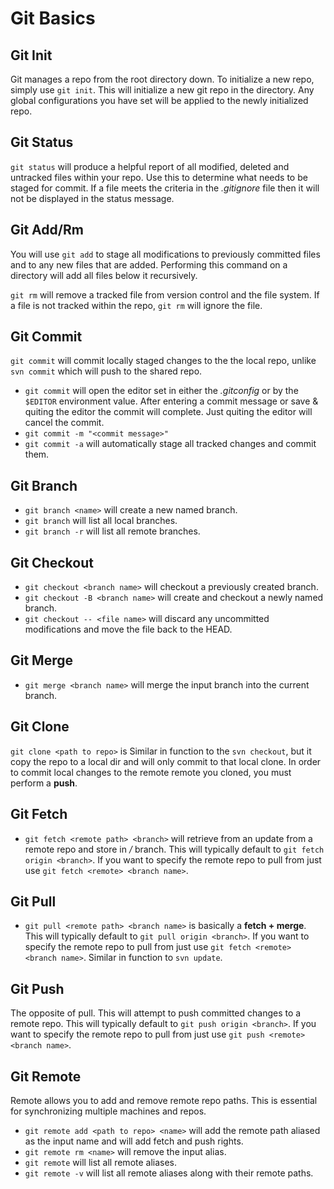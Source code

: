 Git Basics
==========

Git Init
--------
Git manages a repo from the root directory down. To initialize a new repo, simply use ```git init```.  This will initialize a new git repo in the directory. Any global configurations you have set will be applied to the newly initialized repo.

Git Status
----------
```git status``` will produce a helpful report of all modified, deleted and untracked files within your repo. Use this to determine what needs to be staged for commit. If a file meets the criteria in the *.gitignore* file then it will not be displayed in the status message.

Git Add/Rm
----------
You will use ```git add``` to stage all modifications to previously committed files and to any new files that are added. Performing this command on a directory will add all files below it recursively.

```git rm``` will remove a tracked file from version control and the file system. If a file is not tracked within the repo, ```git rm``` will ignore the file.

Git Commit
----------
```git commit``` will commit locally staged changes to the the local repo, unlike ```svn commit``` which will push to the shared repo.
- ```git commit``` will open the editor set in either the *.gitconfig* or by the ```$EDITOR``` environment value. After entering a commit message or save & quiting the editor the commit will complete. Just quiting the editor will cancel the commit.
- ```git commit -m "<commit message>"```
- ```git commit -a``` will automatically stage all tracked changes and commit them.

Git Branch
----------
- ```git branch <name>``` will create a new named branch.
- ```git branch``` will list all local branches.
- ```git branch -r``` will list all remote branches.

Git Checkout
------------
- ```git checkout <branch name>``` will checkout a previously created branch.
- ```git checkout -B <branch name>``` will create and checkout a newly named branch.
- ```git checkout -- <file name>``` will discard any uncommitted modifications and move the file back to the HEAD.

Git Merge
---------
- ```git merge <branch name>``` will merge the input branch into the current branch.

Git Clone
---------
```git clone <path to repo>``` is Similar in function to the ```svn checkout```, but it copy the repo to a local dir and will only commit to that local clone.  In order to commit local changes to the remote remote you cloned, you must perform a **push**.

Git Fetch
---------
- ```git fetch <remote path> <branch>``` will retrieve from an update from a remote repo and store in *<remote name>/<branch name>* branch. This will typically default to ```git fetch origin <branch>```. If you want to specify the remote repo to pull from just use ```git fetch <remote> <branch name>```.

Git Pull
--------
- ```git pull <remote path> <branch name>``` is basically a **fetch + merge**. This will typically default to ```git pull origin <branch>```. If you want to specify the remote repo to pull from just use ```git fetch <remote> <branch name>```. Similar in function to ```svn update```.

Git Push
--------
The opposite of pull. This will attempt to push committed changes to a remote repo. This will typically default to ```git push origin <branch>```. If you want to specify the remote repo to pull from just use ```git push <remote> <branch name>```.

Git Remote
----------
Remote allows you to add and remove remote repo paths. This is essential for synchronizing multiple machines and repos. 
- ```git remote add <path to repo> <name>``` will add the remote path aliased as the input name and will add fetch and push rights.
- ```git remote rm <name>``` will remove the input alias.
- ```git remote``` will list all remote aliases.
- ```git remote -v``` will list all remote aliases along with their remote paths.
